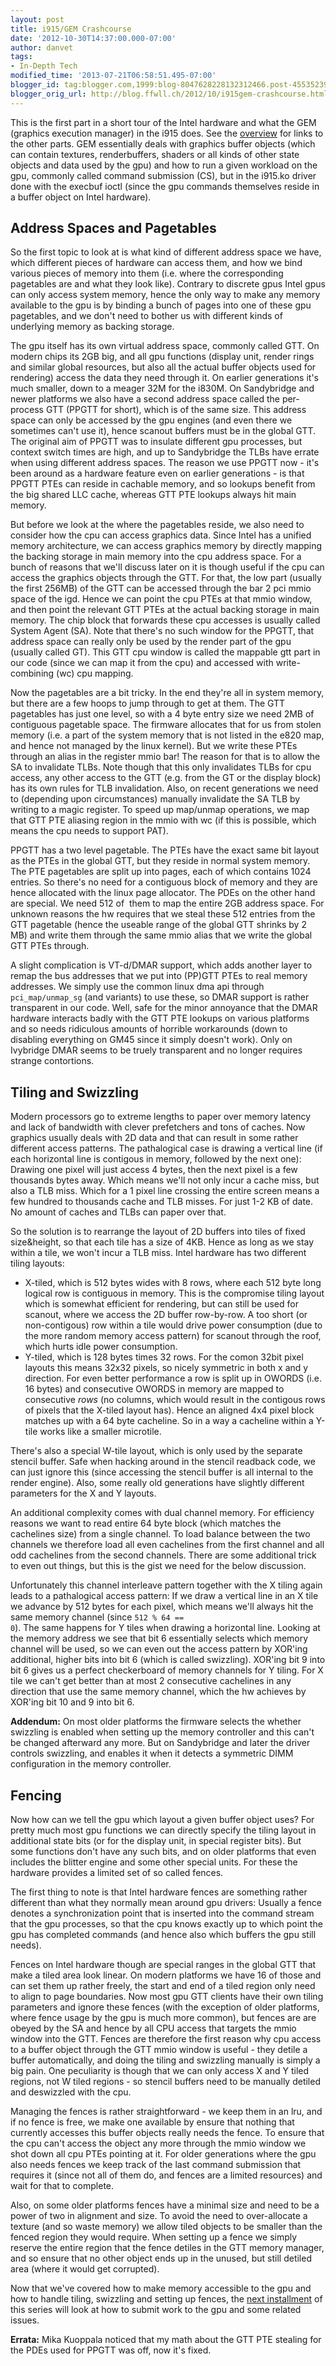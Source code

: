 ```yaml
---
layout: post
title: i915/GEM Crashcourse
date: '2012-10-30T14:37:00.000-07:00'
author: danvet
tags:
- In-Depth Tech
modified_time: '2013-07-21T06:58:51.495-07:00'
blogger_id: tag:blogger.com,1999:blog-8047628228132312466.post-4553523947071081750
blogger_orig_url: http://blog.ffwll.ch/2012/10/i915gem-crashcourse.html
---
```



This is the first part in a short tour of the Intel hardware and what the GEM (graphics execution manager) in the i915 does. See the <a href="http://blog.ffwll.ch/2013/01/i915gem-crashcourse-overview.html">overview</a> for links to the other parts. 
<a name='more'></a>
GEM essentially deals with graphics buffer objects (which can contain textures, renderbuffers, shaders or all kinds of other state objects and data used by the gpu) and how to run a given workload on the gpu, commonly called command submission (CS), but in the i915.ko driver done with the execbuf ioctl (since the gpu commands themselves reside in a buffer object on Intel hardware). 


## Address Spaces and Pagetables


So the first topic to look at is what kind of different address space we have, which different pieces of hardware can access them, and how we bind various pieces of memory into them (i.e. where the corresponding pagetables are and what they look like). Contrary to discrete gpus Intel gpus can only access system memory, hence the only way to make any memory available to the gpu is by binding a bunch of pages into one of these gpu pagetables, and we don't need to bother us with different kinds of underlying memory as backing storage. 
 
The gpu itself has its own virtual address space, commonly called GTT. On modern chips its 2GB big, and all gpu functions (display unit, render rings and similar global resources, but also all the actual buffer objects used for rendering) access the data they need through it. On earlier generations it's much smaller, down to a meager 32M for the i830M. On Sandybridge and newer platforms we also have a second address space called the per-process GTT (PPGTT for short), which is of the same size. This address space can only be accessed by the gpu engines (and even there we sometimes can't use it), hence scanout buffers must be in the global GTT. The original aim of PPGTT was to insulate different gpu processes, but context switch times are high, and up to Sandybridge the TLBs have errate when using different address spaces. The reason we use PPGTT now - it's been around as a hardware feature even on earlier generations - is that PPGTT PTEs can reside in cachable memory, and so lookups benefit from the big shared LLC cache, whereas GTT PTE lookups always hit main memory. 
 
But before we look at the where the pagetables reside, we also need to consider how the cpu can access graphics data. Since Intel has a unified memory architecture, we can access graphics memory by directly mapping the backing storage in main memory into the cpu address space. For a bunch of reasons that we'll discuss later on it is though useful if the cpu can access the graphics objects through the GTT. For that, the low part (usually the first 256MB) of the GTT can be accessed through the bar 2 pci mmio space of the igd. Hence we can point the cpu PTEs at that mmio window, and then point the relevant GTT PTEs at the actual backing storage in main memory. The chip block that forwards these cpu accesses is usually called System Agent (SA). Note that there's no such window for the PPGTT, that address space can really only be used by the render part of the gpu (usually called GT). This GTT cpu window is called the mappable gtt part in our code (since we can map it from the cpu) and accessed with write-combining (wc) cpu mapping. 
 
Now the pagetables are a bit tricky. In the end they're all in system memory, but there are a few hoops to jump through to get at them. The GTT pagetables has just one level, so with a 4 byte entry size we need 2MB of contiguous pagetable space. The firmware allocates that for us from stolen memory (i.e. a part of the system memory that is not listed in the e820 map, and hence not managed by the linux kernel). But we write these PTEs through an alias in the register mmio bar! The reason for that is to allow the SA to invalidate TLBs. Note though that this only invalidates TLBs for cpu access, any other access to the GTT (e.g. from the GT or the display block) has its own rules for TLB invalidation. Also, on recent generations we need to (depending upon circumstances) manually invalidate the SA TLB by writing to a magic register. To speed up map/unmap operations, we map that GTT PTE aliasing region in the mmio with wc (if this is possible, which means the cpu needs to support PAT). 
 
PPGTT has a two level pagetable. The PTEs have the exact same bit layout as the PTEs in the global GTT, but they reside in normal system memory. The PTE pagetables are split up into pages, each of which contains 1024 entries. So there's no need for a contiguous block of memory and they are hence allocated with the linux page allocator. The PDEs on the other hand are special. We need 512 of&nbsp; them to map the entire 2GB address space. For unknown reasons the hw requires that we steal these 512 entries from the GTT pagetable (hence the useable range of the global GTT shrinks by 2 MB) and write them through the same mmio alias that we write the global GTT PTEs through. 
 
A slight complication is VT-d/DMAR support, which adds another layer to remap the bus addresses that we put into (PP)GTT PTEs to real memory addresses. We simply use the common linux dma api through <code>pci_map/unmap_sg</code> (and variants) to use these, so DMAR support is rather transparent in our code. Well, safe for the minor annoyance that the DMAR hardware interacts badly with the GTT PTE lookups on various platforms and so needs ridiculous amounts of horrible workarounds (down to disabling everything on GM45 since it simply doesn't work). Only on Ivybridge DMAR seems to be truely transparent and no longer requires strange contortions.
 

## Tiling and Swizzling

 
Modern processors go to extreme lengths to paper over memory latency and lack of bandwidth with clever prefetchers and tons of caches. Now graphics usually deals with 2D data and that can result in some rather different access patterns. The pathalogical case is drawing a vertical line (if each horizontal line is contigous in memory, followed by the next one): Drawing one pixel will just access 4 bytes, then the next pixel is a few thousands bytes away. Which means we'll not only incur a cache miss, but also a TLB miss. Which for a 1 pixel line crossing the entire screen means a few hundred to thousands cache and TLB misses. For just 1-2 KB of date. No amount of caches and TLBs can paper over that.
 
So the solution is to rearrange the layout of 2D buffers into tiles of fixed size&amp;height, so that each tile has a size of 4KB. Hence as long as we stay within a tile, we won't incur a TLB miss. Intel hardware has two different tiling layouts:
 
<ul><li>X-tiled, which is 512 bytes wides with 8 rows, where each 512 byte long logical row is contiguous in memory. This is the compromise tiling layout which is somewhat efficient for rendering, but can still be used for scanout, where we access the 2D buffer row-by-row. A too short (or non-contigous) row within a tile would drive power consumption (due to the more random memory access pattern) for scanout through the roof, which hurts idle power consumption.</li><li>Y-tiled, which is 128 bytes times 32 rows. For the comon 32bit pixel layouts this means 32x32 pixels, so nicely symmetric in both x and y direction. For even better performance a row is split up in OWORDS (i.e. 16 bytes) and consecutive OWORDS in memory are mapped to consecutive <i>rows </i>(no columns, which would result in the contigous rows of pixels that the X-tiled layout has). Hence an aligned 4x4 pixel block matches up with a 64 byte cacheline. So in a way a cacheline within a Y-tile works like a smaller microtile.</li></ul> 
There's also a special W-tile layout, which is only used by the separate stencil buffer. Safe when hacking around in the stencil readback code, we can just ignore this (since accessing the stencil buffer is all internal to the render engine). Also, some really old generations have slightly different parameters for the X and Y layouts.
 
An additional complexity comes with dual channel memory. For efficiency reasons we want to read entire 64 byte block (which matches the cachelines size) from a single channel. To load balance between the two channels we therefore load all even cachelines from the first channel and all odd cachelines from the second channels. There are some additional trick to even out things, but this is the gist we need for the below discussion.
 
Unfortunately this channel interleave pattern together with the X tiling again leads to a pathalogical access pattern: If we draw a vertical line in an X tile we advance by 512 bytes for each pixel, which means we'll always hit the same memory channel (since <code>512 % 64 == 0</code>). The same happens for Y tiles when drawing a horizontal line. Looking at the memory address we see that bit 6 essentially selects which memory channel will be used, so we can even out the access pattern by XOR'ing additional, higher bits into bit 6 (which is called swizzling). XOR'ing bit 9 into bit 6 gives us a perfect checkerboard of memory channels for Y tiling. For X tile we can't get better than at most 2 consecutive cachelines in any direction that use the same memory channel, which the hw achieves by XOR'ing bit 10 and 9 into bit 6.
  
<b>Addendum:</b> On most older platforms the firmware selects the whether swizzling is enabled when setting up the memory controller and this can't be changed afterward any more. But on Sandybridge and later the driver controls swizzling, and enables it when it detects a symmetric DIMM configuration in the memory controller. 
  

## Fencing


Now how can we tell the gpu which layout a given buffer object uses? For pretty much most gpu functions we can directly specify the tiling layout in additional state bits (or for the display unit, in special register bits). But some functions don't have any such bits, and on older platforms that even includes the blitter engine and some other special units. For these the hardware provides a limited set of so called fences.
 
The first thing to note is that Intel hardware fences are something rather different than what they normally mean around gpu drivers: Usually a fence denotes a synchronization point that is inserted into the command stream that the gpu processes, so that the cpu knows exactly up to which point the gpu has completed commands (and hence also which buffers the gpu still needs).
 
Fences on Intel hardware though are special ranges in the global GTT that make a tiled area look linear. On modern platforms we have 16 of those and can set them up rather freely, the start and end of a tiled region only need to align to page boundaries. Now most gpu GTT clients have their own tiling parameters and ignore these fences (with the exception of older platforms, where fence usage by the gpu is much more common), but fences are are obeyed by the SA and hence by all CPU access that targets the mmio window into the GTT. Fences are therefore the first reason why cpu access to a buffer object through the GTT mmio window is useful - they detile a buffer automatically, and doing the tiling and swizzling manually is simply a big pain. One peculiarity is though that we can only access X and Y tiled regions, not W tiled regions - so stencil buffers need to be manually detiled and deswizzled with the cpu.
 
Managing the fences is rather straightforward - we keep them in an lru, and if no fence is free, we make one available by ensure that nothing that currently accesses this buffer objects really needs the fence. To ensure that the cpu can't access the object any more through the mmio window we shot down all cpu PTEs pointing at it. For older generations where the gpu also needs fences we keep track of the last command submission that requires it (since not all of them do, and fences are a limited resources) and wait for that to complete.
 
Also, on some older platforms fences have a minimal size and need to be a power of two in alignment and size. To avoid the need to over-allocate a texture (and so waste memory) we allow tiled objects to be smaller than the fenced region they would require. When setting up a fence we simply reserve the entire region that the fence detiles in the GTT memory manager, and so ensure that no other object ends up in the unused, but still detiled area (where it would get corrupted).
 
Now that we've covered how to make memory accessible to the gpu and how to handle tiling, swizzling and setting up fences, the <a href="http://blog.ffwll.ch/2012/11/i915gem-crashcourse-part-2.html">next installment</a> of this series will look at how to submit work to the gpu and some related issues. 
 
<b>Errata:</b> Mika Kuoppala noticed that my math about the GTT PTE stealing for the PDEs used for PPGTT was off, now it's fixed.
